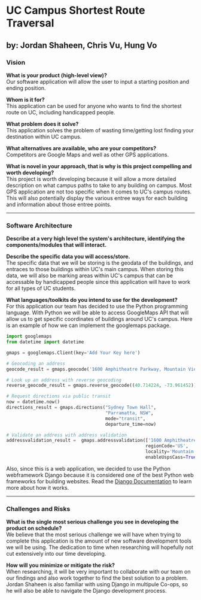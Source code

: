# UC Campus Shortest Route Traversal
## by: Jordan Shaheen, Chris Vu, Hung Vo

### Vision
__What is your product (high-level view)?__<br>
Our software application will allow the user to input a starting position and ending position.

__Whom is it for?__<br>
This application can be used for anyone who wants to find the shortest route on UC, including handicapped people.

__What problem does it solve?__<br>
This application solves the problem of wasting time/getting lost finding your destination within UC campus.  

__What alternatives are available, who are your competitors?__<br>
Competitors are Google Maps and well as other GPS applications.

__What is novel in your approach, that is why is this project compelling and worth developing?__<br>
This project is worth developing because it will allow a more detailed description on what campus paths to take to any building on campus.
Most GPS application are not too specific when it comes to UC's campus routes. This will also potentially display the various entree ways
for each building and information about those entree points.
_________________________
### Software Architecture

__Describe at a very high level the system's architecture, identifying the components/modules that will interact.__<br>

__Describe the specific data you will access/store.__<br>
The specific data that we will be storing is the geodata of the buildings, and entraces to those buildings within UC's main campus.  When storing this data, we will also be marking areas within UC's campus that can be accessable by handicapped people since this application will have to work for all types of UC students.  

__What languages/toolkits do you intend to use for the development?__<br>
For this application our team has decided to use the Python programming language.  With Python we will be able to access GoogleMaps API that will allow us to get specific coordinates of buildings around UC's campus.  Here is an example of how we can implement the googlemaps package.

```python
import googlemaps
from datetime import datetime

gmaps = googlemaps.Client(key='Add Your Key here')

# Geocoding an address
geocode_result = gmaps.geocode('1600 Amphitheatre Parkway, Mountain View, CA')

# Look up an address with reverse geocoding
reverse_geocode_result = gmaps.reverse_geocode((40.714224, -73.961452))

# Request directions via public transit
now = datetime.now()
directions_result = gmaps.directions("Sydney Town Hall",
                                     "Parramatta, NSW",
                                     mode="transit",
                                     departure_time=now)

# Validate an address with address validation
addressvalidation_result =  gmaps.addressvalidation(['1600 Amphitheatre Pk'], 
                                                    regionCode='US',
                                                    locality='Mountain View', 
                                                    enableUspsCass=True)
```

Also, since this is a web application, we decided to use the Python webframework Django because it is considered one of the best Python web frameworks for building websites.  Read the [Django Documentation](https://www.djangoproject.com/) to learn more about how it works.
_________________________

### Challenges and Risks
__What is the single most serious challenge you see in developing the product on schedule?__<br>
We believe that the most serious challenge we will have when trying to complete this application is the amount of new software development tools we will be using.  The dedication to time when researching will hopefully not cut extensively into our time developing.
  
__How will you minimize or mitigate the risk?__<br>
When researching, it will be very important to collaborate with our team on our findings and also work together to find the best solution to a problem.  Jordan Shaheen is also familiar with using Django in multipule Co-ops, so he will also be able to navigate the Django development process.
